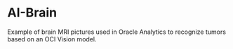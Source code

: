 # AI-Brain
Example of brain MRI pictures used in Oracle Analytics to recognize tumors based on an OCI Vision model.
